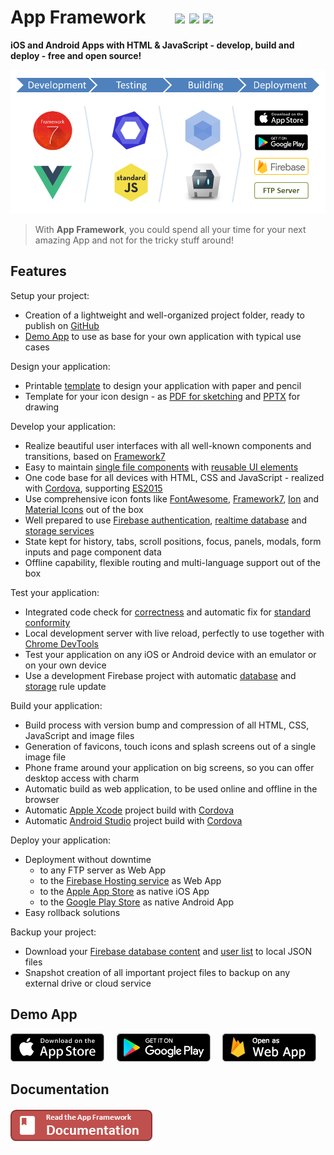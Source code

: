 # App Framework &nbsp; &nbsp; &nbsp; [![](https://img.shields.io/npm/dt/app-framework.svg)](https://www.npmjs.com/package/app-framework) [![](https://img.shields.io/npm/v/app-framework.svg)](https://www.npmjs.com/package/app-framework) [![](https://img.shields.io/npm/l/app-framework.svg)](https://www.npmjs.com/package/app-framework)

**iOS and Android Apps with HTML & JavaScript - develop, build and deploy - free and open source!**

![Process](media/process.png)


> With **App Framework**, you could spend all your time for your next amazing App and not for the tricky stuff around!

## Features

Setup your project:

- Creation of a lightweight and well-organized project folder, ready to publish on [GitHub](https://github.com/about)
- [Demo App](https://app-framework.scriptpilot.de/) to use as base for your own application with typical use cases

Design your application:

- Printable [template](design/smartphone-template.pdf) to design your application with paper and pencil
- Template for your icon design - as [PDF for sketching](design/icon-template.pdf) and [PPTX](design/icon-template.pptx) for drawing

Develop your application:

- Realize beautiful user interfaces with all well-known components and transitions, based on [Framework7](https://framework7.io/)
- Easy to maintain [single file components](https://vuejs.org/guide/single-file-components) with [reusable UI elements](https://framework7.io/vue/)
- One code base for all devices with HTML, CSS and JavaScript - realized with [Cordova](https://cordova.apache.org/), supporting [ES2015](https://babeljs.io/learn-es2015/)
- Use comprehensive icon fonts like [FontAwesome](http://fontawesome.io/), [Framework7](http://framework7.io/icons/), [Ion](http://ionicons.com/) and [Material Icons](https://material.io/icons/) out of the box
- Well prepared to use [Firebase authentication](https://firebase.google.com/docs/auth/), [realtime database](https://firebase.google.com/docs/database/) and [storage services](https://firebase.google.com/docs/storage/)
- State kept for history, tabs, scroll positions, focus, panels, modals, form inputs and page component data
- Offline capability, flexible routing and multi-language support out of the box

Test your application:

- Integrated code check for [correctness](http://eslint.org/) and automatic fix for [standard conformity](http://standardjs.com/)
- Local development server with live reload, perfectly to use together with [Chrome DevTools](https://developers.google.com/web/tools/chrome-devtools/)
- Test your application on any iOS or Android device with an emulator or on your own device
- Use a development Firebase project with automatic [database](https://firebase.google.com/docs/database/) and [storage](https://firebase.google.com/docs/storage/) rule update

Build your application:

- Build process with version bump and compression of all HTML, CSS, JavaScript and image files
- Generation of favicons, touch icons and splash screens out of a single image file
- Phone frame around your application on big screens, so you can offer desktop access with charm
- Automatic build as web application, to be used online and offline in the browser
- Automatic [Apple Xcode](https://developer.apple.com/xcode/) project build with [Cordova](https://cordova.apache.org/)
- Automatic [Android Studio](https://developer.android.com/studio) project build with [Cordova](https://cordova.apache.org/)

Deploy your application:

- Deployment without downtime
  - to any FTP server as Web App
  - to the [Firebase Hosting service](https://firebase.google.com/docs/hosting/) as Web App
  - to the [Apple App Store](https://itunes.apple.com/de/) as native iOS App
  - to the [Google Play Store](https://play.google.com/) as native Android App
- Easy rollback solutions

Backup your project:

- Download your [Firebase database content](https://firebase.google.com/docs/database/) and [user list](https://firebase.google.com/docs/auth/) to local JSON files
- Snapshot creation of all important project files to backup on any external drive or cloud service

## Demo App

[![Download on the App Store Play](media/app-store-download.png)](https://itunes.apple.com/us/app/app-framework-demo/id1203927581?mt=8')
&nbsp;&nbsp;&nbsp;
[![Get it on Google Play](media/google-play-download.png)](https://play.google.com/store/apps/details?id=de.scriptpilot.appframework)
&nbsp;&nbsp;&nbsp;
[![Open as Web App](media/web-app-visit.png)](https://app-framework.scriptpilot.de/)

## Documentation

[![Documentation](media/documentation.png)](DOCUMENTATION.md)
